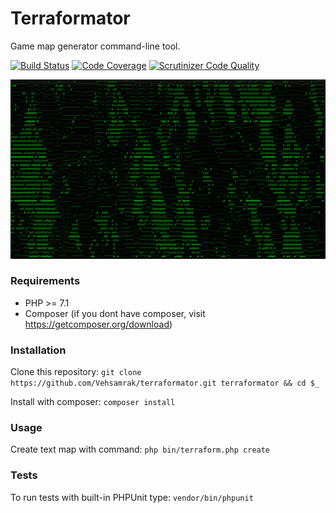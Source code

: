 # Terraformator
Game map generator command-line tool.

[![Build Status](https://scrutinizer-ci.com/g/Vehsamrak/terraformator/badges/build.png?b=master)](https://scrutinizer-ci.com/g/Vehsamrak/terraformator/build-status/master)
[![Code Coverage](https://scrutinizer-ci.com/g/Vehsamrak/terraformator/badges/coverage.png?b=master)](https://scrutinizer-ci.com/g/Vehsamrak/terraformator/code-structure/master)
[![Scrutinizer Code Quality](https://scrutinizer-ci.com/g/Vehsamrak/terraformator/badges/quality-score.png?b=master)](https://scrutinizer-ci.com/g/Vehsamrak/terraformator/code-structure/master)

![terraformator result image](https://raw.githubusercontent.com/Vehsamrak/terraformator/master/resources/biom-map-small.png)

### Requirements
* PHP >= 7.1
* Composer (if you dont have composer, visit https://getcomposer.org/download)

### Installation
Clone this repository: `git clone https://github.com/Vehsamrak/terraformator.git terraformator && cd $_`

Install with composer: `composer install`

### Usage
Create text map with command: `php bin/terraform.php create`

### Tests
To run tests with built-in PHPUnit type: `vendor/bin/phpunit`

